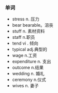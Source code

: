 ### 单词

- stress  n. 压力
- bear  bearable。沮丧
- stuff  n. 素材资料
- staff  n.职员
- tend vi . 倾向
- typical   adj.典型的
- wage   n.工资
- expenditure n. 支出
- outcome n.结果
- wedding n. 婚礼
- ceremony  n.仪式
- wives n. 妻子



